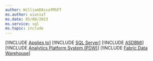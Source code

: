 ```yaml
---
author: WilliamDAssafMSFT
ms.author: wiassaf
ms.date: 05/08/2023
ms.service: sql
ms.topic: include
---
```


[!INCLUDE [Applies to](../../includes/applies-md.md)] [!INCLUDE [SQL Server](_ssnoversion.md)] [!INCLUDE [ASDBMI](_asmi.md)] [!INCLUDE [Analytics Platform System (PDW)](../../includes/applies-to-version/_pdw.md)] [!INCLUDE [Fabric Data Warehouse](../../includes/applies-to-version/_fabric-dw.md)]